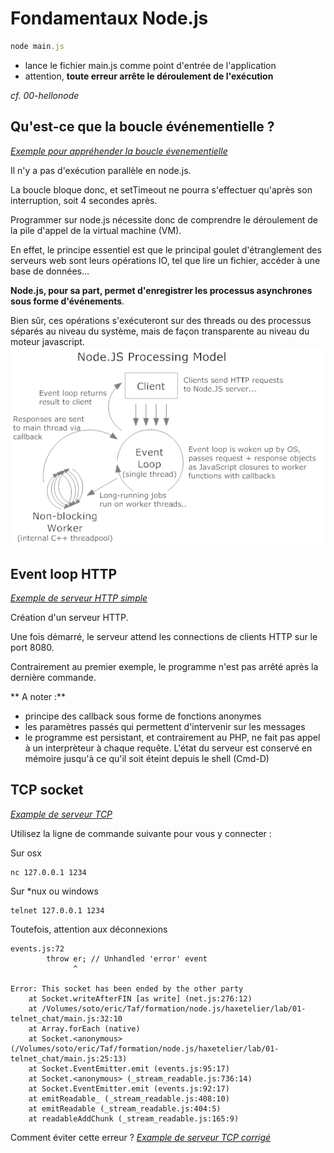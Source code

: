 # Fondamentaux Node.js

```javascript
node main.js
```

- lance le fichier main.js comme point d'entrée de l'application
- attention, **toute erreur arrête le déroulement de l'exécution**

*cf. 00-hellonode*


## Qu'est-ce que la boucle événementielle ?

*[Exemple pour appréhender la boucle évenementielle](./examples/01-eventloop/main.js)*

Il n'y a pas d'exécution parallèle en node.js.

La boucle bloque donc, et setTimeout ne pourra s'effectuer qu'après son
interruption, soit 4 secondes après.

Programmer sur node.js nécessite donc de comprendre le déroulement de la pile
d'appel de la virtual machine (VM).

En effet, le principe essentiel est que le principal goulet d'étranglement des
serveurs web sont leurs opérations IO, tel que lire un fichier, accéder à une
base de données…

**Node.js, pour sa part, permet d'enregistrer les processus asynchrones sous
forme d'événements**.

Bien sûr, ces opérations s'exécuteront sur des threads ou des processus séparés
au niveau du système, mais de façon transparente au niveau du moteur javascript.
![node eventlopp](../images/node-eventloop.png)


## Event loop HTTP

*[Exemple de serveur HTTP simple](./examples/02-simple_http/main.js)*

Création d'un serveur HTTP.

Une fois démarré, le serveur attend les connections de clients HTTP sur le port
8080.

Contrairement au premier exemple, le programme n'est pas arrêté après la
dernière commande.

**  A noter :**

-   principe des callback sous forme de fonctions anonymes
-   les paramètres passés qui permettent d'intervenir sur les messages
-   le programme est persistant, et contrairement au PHP, ne fait pas appel à un
    interprèteur  à chaque requête. L'état du serveur est conservé en mémoire
    jusqu'à ce qu'il soit éteint depuis le shell (Cmd-D)



## TCP socket

*[Example de serveur TCP](./examples/03-telnetchat/main.js)*

Utilisez la ligne de commande suivante pour vous y connecter :

Sur osx
```shell
nc 127.0.0.1 1234
```

Sur *nux ou windows
```shell
telnet 127.0.0.1 1234
```

Toutefois, attention aux déconnexions

```shell
events.js:72
        throw er; // Unhandled 'error' event
              ^

Error: This socket has been ended by the other party
    at Socket.writeAfterFIN [as write] (net.js:276:12)
    at /Volumes/soto/eric/Taf/formation/node.js/haxetelier/lab/01-telnet_chat/main.js:32:10
    at Array.forEach (native)
    at Socket.<anonymous> (/Volumes/soto/eric/Taf/formation/node.js/haxetelier/lab/01-telnet_chat/main.js:25:13)
    at Socket.EventEmitter.emit (events.js:95:17)
    at Socket.<anonymous> (_stream_readable.js:736:14)
    at Socket.EventEmitter.emit (events.js:92:17)
    at emitReadable_ (_stream_readable.js:408:10)
    at emitReadable (_stream_readable.js:404:5)
    at readableAddChunk (_stream_readable.js:165:9)
```

Comment éviter cette erreur ?
*[Example de serveur TCP corrigé](./examples/03-telnetchat/main2.js)*
